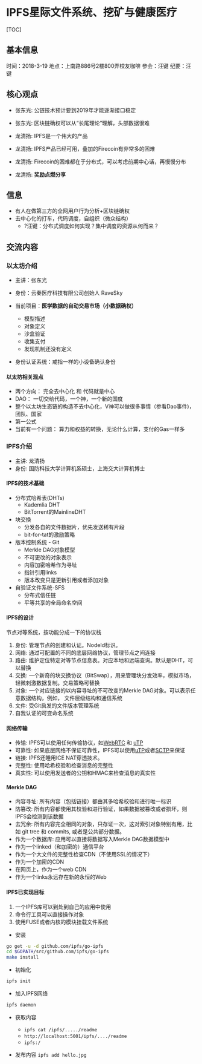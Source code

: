 # IPFS星际文件系统、挖矿与健康医疗
[TOC]

## 基本信息

时间：2018-3-19
地点：上南路886号2楼800弄校友咖啡
参会：汪键
纪要：汪键

## 核心观点

- 张东光: 公链技术预计要到2019年才能逐渐接口稳定
- 张东光: 区块链确权可以从“长尾理论”理解，头部数据很难

- 龙清扬: IPFS是一个伟大的产品
- 龙清扬: IPFS产品已经可用，叠加的Firecoin有非常多的困难
- 龙清扬: Firecoin的困难都在于分布式，可以考虑前期中心话，再慢慢分布
- 龙清扬: **奖励点燃分享**

## 信息
- 有人在做第三方的全网用户行为分析+区块链确权
- 去中心化的打车，代码调度，自组织（微众结构）
  - ?汪键：分布式调度如何实现？集中调度的资源从何而来？

## 交流内容

### 以太坊介绍

- 主讲：张东光
- 身份：云秦医疗科技有限公司创始人 RaveSky
- 当前项目：**医学数据的自动交易市场（小数据确权）**
  - 模型描述
  - 对象定义
  - 沙盒验证
  - 收集支付
  - 发现机制还没有定义

- 身份认证系统：戒指一样的小设备确认身份

#### 以太坊相关观点
- 两个方向： 完全去中心化 和 代码就是中心
- DAO： 一切交给代码，一个神，一个新的国度
- 整个以太坊生态链的构造不去中心化，V神可以做很多事情（参看Dao事件)，团队、国家
- 第一公式 <!-- TODO: Guyikang 什么是以太坊的第一共识 -->
- 当前有一个问题： 算力和权益的转换，无论什么计算，支付的Gas一样多

### IPFS介绍

- 主讲: 龙清扬
- 身份: 国防科技大学计算机系硕士，上海交大计算机博士

#### IPFS的技术基础

- 分布式哈希表(DHTs)
  - Kademlia DHT
  - BitTorrent的MainlineDHT
- 块交换
  - 分发各自的文件数据片，优先发送稀有片段
  - bit-for-tat的激励策略
- 版本控制系统 - Git
  - Merkle DAG对象模型
  - 不可更改的对象表示
  - 内容加密哈希作为寻址
  - 指针引用links
  - 版本改变只是更新引用或者添加对象
- 自验证文件系统-SFS
  - 分布式信任链
  - 平等共享的全局命名空间

#### IPFS的设计

节点对等系统，按功能分成一下的协议栈

1. 身份: 管理节点的创建和认证。NodeId标识。
2. 网络: 通过可配置的不同的底层网络协议，管理节点之间连接
3. 路由: 维护定位特定对等节点信息表。对应本地和远端查询。默认是DHT，可以替换
4. 交换: 一个新奇的块交换协议（BitSwap），用来管理块分发效率，模拟市场，轻微刺激数据复制。交易策略可替换
5. 对象: 一个对应链接的以内容寻址的不可改变的Merkle DAG对象。可以表示任意数据结构，例如， 文件层级结构和通信系统
6. 文件: 受Git启发的文件版本管理系统
7. 自我认证的可变命名系统

#### 网络传输

- 传输: IPFS可以使用任何传输协议，如[WebRTC](../../核心技术/传输协议/WebRTC.md) 和 [uTP](../../核心技术/传输协议/uTP.md)
- 可靠性: 如果底层网络不保证可靠性，IPFS可以使用[uTP](../../核心技术/传输协议/uTP.md)或者[SCTP](../../核心技术/传输协议/SCTP.md)来保证
- 链接: IPFS还睡用ICE NAT穿透技术。
- 完整性: 使用哈希校验和检查消息的完整性
- 真实性: 可以使用发送者的公钥和HMAC来检查消息的真实性

#### Merkle DAG

- 内容寻址: 所有内容（包括链接）都由其多哈希校验和进行唯一标识
- 防篡改: 所有内容都使用其校验和进行验证，如果数据被篡改或者损坏，则IPFS会检测到该数据
- 去冗余: 所有内容完全相同的对象，只存证一次，这对索引对象特别有用，比如 git tree 和 commits, 或者是公共部分数据。
- 作为一个数据库: 应用可以直接将数据写入Merkle DAG数据模型中
- 作为一个linked（和加密的）通信平台
- 作为一个大文件的完整性检查CDN（不使用SSL的情况下）
- 作为一个加密的CDN
- 在网页上，作为一个web CDN
- 作为一个links永远存在新的永恒的Web

#### IPFS已实现目标

1. 一个IPFS库可以到处到自己的应用中使用
2. 命令行工具可以直接操作对象
3. 使用FUSE或者内核的模块挂载文件系统

- 安装

```bash
go get -u -d github.com/ipfs/go-ipfs
cd $GOPATH/src/github.com/ipfs/go-ipfs
make install
```

- 初始化

```bash
ipfs init
```

- 加入IPFS网络

```bash
ipfs daemon
```

- 获取内容
  - `ipfs cat /ipfs/...../readme`
  - `http://localhost:5001/ipfs/..../readme`
  - `ipfs:/`

- 发布内容
  `ipfs add hello.jpg`

